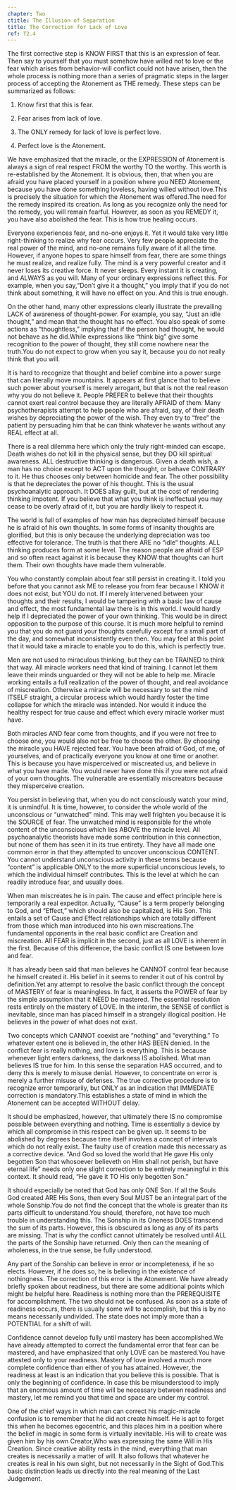 ```yaml
---
chapter: Two
ctitle: The Illusion of Separation
title: The Correction for Lack of Love
ref: T2.4
---
```


The first corrective step is KNOW FIRST that this is an expression of
fear. Then say to yourself that you must somehow have willed not to
love or the fear which arises from behavior-will conflict could not
have arisen, then the whole process is nothing more than a series of
pragmatic steps in the larger process of accepting the Atonement as
THE remedy. These steps can be summarized as follows:

1.  Know first that this is fear.

2.  Fear arises from lack of love.

3.  The ONLY remedy for lack of love is perfect love.

4.  Perfect love is the Atonement.

We have emphasized that the miracle, or the EXPRESSION of Atonement is
always a sign of real respect FROM the worthy TO the worthy. This worth
is re-established by the Atonement. It is obvious, then, that when you
are afraid you have placed yourself in a position where you NEED
Atonement, because you have done something loveless, having willed
without love.This is precisely the situation for which the Atonement was
offered.The need for the remedy inspired its creation. As long as you
recognize only the need for the remedy, you will remain fearful.
However, as soon as you REMEDY it, you have also abolished the fear.
This is how true healing occurs.

Everyone experiences fear, and no-one enjoys it. Yet it would take very
little right-thinking to realize why fear occurs. Very few people
appreciate the real power of the mind, and no-one remains fully aware of
it all the time. However, if anyone hopes to spare himself from fear,
there are some things he must realize, and realize fully. The mind is a
very powerful creator and it never loses its creative force. It never
sleeps. Every instant it is creating, and ALWAYS as you will. Many of
your ordinary expressions reflect this. For example, when you say,“Don’t
give it a thought,” you imply that if you do not think about something,
it will have no effect on you. And this is true enough.

On the other hand, many other expressions clearly illustrate the
prevailing LACK of awareness of thought-power. For example, you say,
“Just an idle thought,” and mean that the thought has no effect. You
also speak of some actions as “thoughtless,” implying that if the person
had thought, he would not behave as he did.While expressions like “think
big” give some recognition to the power of thought, they still come
nowhere near the truth.You do not expect to grow when you say it,
because you do not really think that you will.

It is hard to recognize that thought and belief combine into a power
surge that can literally move mountains. It appears at first glance that
to believe such power about yourself is merely arrogant, but that is not
the real reason why you do not believe it. People PREFER to believe that
their thoughts cannot exert real control because they are literally
AFRAID of them. Many psychotherapists attempt to help people who are
afraid, say, of their death wishes by depreciating the power of the
wish. They even try to “free” the patient by persuading him that he can
think whatever he wants without any REAL effect at all.

There is a real dilemma here which only the truly right-minded can
escape. Death wishes do not kill in the physical sense, but they DO kill
spiritual awareness. ALL destructive thinking is dangerous. Given a
death wish, a man has no choice except to ACT upon the thought, or
behave CONTRARY to it. He thus chooses only between homicide and fear.
The other possibility is that he depreciates the power of his thought.
This is the usual psychoanalytic approach. It DOES allay guilt, but at
the cost of rendering thinking impotent. If you believe that what you
think is ineffectual you may cease to be overly afraid of it, but you
are hardly likely to respect it.

The world is full of examples of how man has depreciated himself because
he is afraid of his own thoughts. In some forms of insanity thoughts are
glorified, but this is only because the underlying depreciation was too
effective for tolerance. The truth is that there ARE no “idle” thoughts.
ALL thinking produces form at some level. The reason people are afraid
of ESP and so often react against it is because they KNOW that thoughts
can hurt them. Their own thoughts have made them vulnerable.

You who constantly complain about fear still persist in creating it. I
told you before that you cannot ask ME to release you from fear because
I KNOW it does not exist, but YOU do not. If I merely intervened between
your thoughts and their results, I would be tampering with a basic law
of cause and effect, the most fundamental law there is in this world. I
would hardly help if I depreciated the power of your own thinking. This
would be in direct opposition to the purpose of this course. It is much
more helpful to remind you that you do not guard your thoughts carefully
except for a small part of the day, and somewhat inconsistently even
then. You may feel at this point that it would take a miracle to enable
you to do this, which is perfectly true.

Men are not used to miraculous thinking, but they can be TRAINED to
think that way. All miracle workers need that kind of training. I cannot
let them leave their minds unguarded or they will not be able to help
me. Miracle working entails a full realization of the power of thought,
and real avoidance of miscreation. Otherwise a miracle will be necessary
to set the mind ITSELF straight, a circular process which would hardly
foster the time collapse for which the miracle was intended. Nor would
it induce the healthy respect for
true cause and effect which every miracle worker must have.

Both miracles AND fear come from thoughts, and if you were not free to
choose one, you would also not be free to choose the other. By choosing
the miracle you HAVE rejected fear. You have been afraid of God, of me,
of yourselves, and of practically everyone you know at one time or
another. This is because you have misperceived or miscreated us, and
believe in what you have made. You would never have done this if you
were not afraid of your own thoughts. The vulnerable are essentially
miscreators because they misperceive creation.

You persist in believing that, when you do not consciously watch your
mind, it is unmindful. It is time, however, to consider the whole world
of the unconscious or “unwatched” mind. This may well frighten you
because it is the SOURCE of fear. The unwatched mind is responsible for
the whole content of the unconscious which lies ABOVE the miracle level.
All psychoanalytic theorists have made some contribution in this
connection, but none of them has seen it in its true entirety. They have
all made one common error in that they attempted to uncover unconscious
CONTENT. You cannot understand unconscious activity in these terms
because “content” is applicable ONLY to the more superficial unconscious
levels, to which the individual himself contributes. This is the level
at which he can readily introduce fear, and usually does.

When man miscreates he is in pain. The cause and effect principle here
is temporarily a real expeditor. Actually, “Cause” is a term properly
belonging to God, and “Effect,” which should also be capitalized, is His
Son. This entails a set of Cause and Effect relationships which are
totally different from those which man introduced into his own
miscreations.The fundamental opponents in the real basic conflict are
Creation and miscreation. All FEAR is implicit in the second, just as
all LOVE is inherent in the first. Because of this difference, the basic
conflict IS one between love and fear.

It has already been said that man believes he CANNOT control fear
because he himself created it. His belief in it seems to render it out
of his control by definition.Yet any attempt to resolve the basic
conflict through the concept of MASTERY of fear is meaningless. In fact,
it asserts the POWER of fear by the simple assumption that it
NEED be mastered. The essential resolution rests entirely on the mastery
of LOVE. In the interim, the SENSE of conflict is inevitable, since man
has placed himself in a strangely illogical position. He believes in the
power of what does not exist.

Two concepts which CANNOT coexist are “nothing” and “everything.” To
whatever extent one is believed in, the other HAS BEEN denied. In the
conflict fear is really nothing, and love is everything. This is because
whenever light enters darkness, the darkness IS abolished. What man
believes IS true for him. In this sense the separation HAS occurred, and
to deny this is merely to misuse denial. However, to concentrate on
error is merely a further misuse of defenses. The true corrective
procedure is to recognize error temporarily, but ONLY as an indication
that IMMEDIATE correction is mandatory.This establishes a state of mind
in which the Atonement can be accepted WITHOUT delay.

It should be emphasized, however, that ultimately there IS no compromise
possible between everything and nothing. Time is essentially a device by
which all compromise in this respect can be given up. It seems to be
abolished by degrees because time itself involves a concept of intervals
which do not really exist. The faulty use of creation made this
necessary as a corrective device. “And God so loved the world that He
gave His only begotten Son that whosoever believeth on Him shall not
perish, but have eternal life” needs only one slight correction to be
entirely meaningful in this context. It should read, “He gave it TO His
only begotten Son.”

It should especially be noted that God has only ONE Son. If all the
Souls God created ARE His Sons, then every Soul MUST be an integral part
of the whole Sonship.You do not find the concept that the whole is
greater than its parts difficult to understand.You should, therefore,
not have too much trouble in understanding this. The Sonship in its
Oneness DOES transcend the sum of its parts. However, this is obscured
as long as any of its parts are missing. That is why the conflict cannot
ultimately be resolved until ALL the parts of the Sonship have returned.
Only then can the meaning of wholeness, in the true sense, be fully
understood.

Any part of the Sonship can believe in error or incompleteness, if he so
elects. However, if he does so, he is believing in the existence
of nothingness. The correction of this error is the Atonement. We have
already briefly spoken about readiness, but there are some additional
points which might be helpful here. Readiness is nothing more than the
PREREQUISITE for accomplishment. The two should not be confused. As soon
as a state of readiness occurs, there is usually some will to
accomplish, but this is by no means necessarily undivided. The state
does not imply more than a POTENTIAL for a shift of will.

Confidence cannot develop fully until mastery has been accomplished.We
have already attempted to correct the fundamental error that fear can be
mastered, and have emphasized that only LOVE can be mastered.You have
attested only to your readiness. Mastery of love involved a much more
complete confidence than either of you has attained. However, the
readiness at least is an indication that you believe this is possible.
That is only the beginning of confidence. In case this be misunderstood
to imply that an enormous amount of time will be necessary between
readiness and mastery, let me remind you that time and space are under
my control.

One of the chief ways in which man can correct his magic-miracle
confusion is to remember that he did not create himself. He is apt to
forget this when he becomes egocentric, and this places him in a
position where the belief in magic in some form is virtually inevitable.
His will to create was given him by his own Creator,Who was expressing
the same Will in His Creation. Since creative ability rests in the mind,
everything that man creates is necessarily a matter of will. It also
follows that whatever he creates is real in his own sight, but not
necessarily in the Sight of God.This basic distinction leads us directly
into the real meaning of the Last Judgement.


